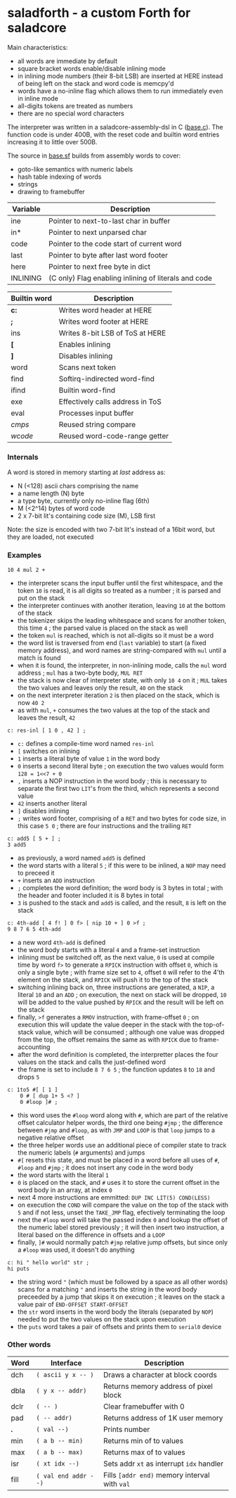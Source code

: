 # saladforth - a custom Forth for saladcore

Main characteristics:
- all words are immediate by default
- square bracket words enable/disable inlining mode
- in inlining mode numbers (their 8-bit LSB) are inserted at HERE instead of being left on the stack and word code is memcpy'd
- words have a no-inline flag which allows them to run immediately even in inline mode
- all-digits tokens are treated as numbers
- there are no special word characters

The interpreter was written in a saladcore-assembly-dsl in C ([base.c](./base.c)). The function code is under 400B, with the reset code and builtin word entries increasing it to little over 500B.

The source in [base.sf](./base.sf) builds from assembly words to cover:
- goto-like semantics with numeric labels
- hash table indexing of words
- strings
- drawing to framebuffer

|Variable|Description|
|---|---|
|ine      | Pointer to next-to-last char in buffer
|in*      | Pointer to next unparsed char
|code     | Pointer to the code start of current word
|last     | Pointer to byte after last word footer
|here     | Pointer to next free byte in dict
|INLINING | (C only) Flag enabling inlining of literals and code

|Builtin word|Description|
|---|---|
|**c:** | Writes word header at HERE
|**;**  | Writes word footer at HERE
| ins   | Writes 8-bit LSB of ToS at HERE
|**[**  | Enables inlining
|**]**     | Disables inlining
| word  | Scans next token
| find  | Softirq-indirected word-find
| ifind | Builtin word-find
| exe   | Effectively calls address in ToS
| eval  | Processes input buffer
|*cmps* | Reused string compare
|*wcode*| Reused word-code-range getter

### Internals
A word is stored in memory starting at *last* address as:
- N (<128) ascii chars comprising the name
- a name length (N) byte
- a type byte, currently only no-inline flag (6th)
- M (<2^14) bytes of word code
- 2 x 7-bit lit's containing code size (M), LSB first

Note: the size is encoded with two 7-bit lit's instead of a 16bit word, but they are loaded, not executed


### Examples
```
10 4 mul 2 +
```
- the interpreter scans the input buffer until the first whitespace, and the token `10` is read, it is all digits so treated as a number ; it is parsed and put on the stack
- the interpreter continues with another iteration, leaving `10` at the bottom of the stack
- the tokenizer skips the leading whitespace and scans for another token, this time `4` ; the parsed value is placed on the stack as well
- the token `mul` is reached, which is not all-digits so it must be a word
- the word list is traversed from end (`last` variable) to start (a fixed memory address), and word names are string-compared with `mul` until a match is found
- when it is found, the interpreter, in non-inlining mode, calls the `mul` word address ; `mul` has a two-byte body, `MUL RET`
- the stack is now clear of interpreter state, with only `10 4` on it ; `MUL` takes the two values and leaves only the result, `40` on the stack
- on the next interpreter iteration `2` is then placed on the stack, which is now `40 2`
- as with `mul`, `+` consumes the two values at the top of the stack and leaves the result, `42`


```
c: res-inl [ 1 0 , 42 ] ;
```
- `c:` defines a compile-time word named `res-inl`
- `[` switches on inlining
- `1` inserts a literal byte of value `1` in the word body
- `0` inserts a second literal byte ; on execution the two values would form `128 = 1<<7 + 0`
- `,` inserts a NOP instruction in the word body ; this is necessary to separate the first two `LIT`'s from the third, which represents a second value
- `42` inserts another literal
- `]` disables inlining
- `;` writes word footer, comprising of a `RET` and two bytes for code size, in this case `5 0` ; there are four instructions and the trailing `RET`

```
c: add5 [ 5 + ] ;
3 add5
```
- as previously, a word named `add5` is defined
- the word starts with a literal `5` ; if this were to be inlined, a `NOP` may need to preceed it
- `+` inserts an `ADD` instruction
- `;` completes the word definition; the word body is 3 bytes in total ; with the header and footer included it is 8 bytes in total
- `3` is pushed to the stack and `add5` is called, and the result, `8` is left on the stack

```
c: 4th-add [ 4 f! ] 0 f> [ nip 10 + ] 0 >f ;
9 8 7 6 5 4th-add
```
- a new word `4th-add` is defined
- the word body starts with a literal `4` and a frame-set instruction
- inlining must be switched off, as the next value, `0` is used at compile time by word `f>` to generate a `RPICK` instruction with offset `0`, which is only a single byte ; with frame size set to `4`, offset `0` will refer to the 4'th element on the stack, and `RPICK` will push it to the top of the stack
- switching inlining back on, three instructions are generated, a `NIP`, a literal `10` and an `ADD` ; on execution, the next on stack will be dropped, `10` will be added to the value pushed by `RPICK` and the result will be left on the stack
- finally, `>f` generates a `RMOV` instruction, with frame-offset `0` ; on execution this will update the value deeper in the stack with the top-of-stack value, which will be consumed ; although one value was dropped from the top, the offset remains the same as with `RPICK` due to frame-accounting
- after the word definition is completed, the interpretter places the four values on the stack and calls the just-defined word
- the frame is set to include `8 7 6 5` ; the function updates `8` to `18` and drops `5`

```
c: 1to5 #[ [ 1 ]
    0 # [ dup 1+ 5 <? ]
    0 #loop ]# ;
```
- this word uses the `#loop` word along with `#`, which are part of the relative offset calculator helper words, the third one being `#jmp` ; the difference between `#jmp` and `#loop`, as with `JMP` and `LOOP` is that `loop` jumps to a negative relative offset
- the three helper words use an additional piece of compiler state to track the numeric labels (`#` arguments) and jumps
- `#[` resets this state, and must be placed in a word before all uses of `#`, `#loop` and `#jmp` ; it does not insert any code in the word body
- the word starts with the literal `1`
- `0` is placed on the stack, and `#` uses it to store the current offset in the word body in an array, at index `0`
- next 4 more instructions are emmitted: `DUP INC LIT(5) COND(LESS)`
- on execution the `COND` will compare the value on the top of the stack with `5` and if not less, unset the `TAKE_JMP` flag, efectively terminating the loop
- next the `#loop` word will take the passed index `0` and lookup the offset of the numeric label stored previously ; it will then insert two instruction, a literal based on the difference in offsets and a `LOOP`
- finally, `]#` would normally patch `#jmp` relative jump offsets, but since only a `#loop` was used, it doesn't do anything


```
c: hi " hello world" str ;
hi puts
```
- the string word `"` (which must be followed by a space as all other words) scans for a matching `"` and inserts the string in the word body preceeded by a jump that skips it on execution ; it leaves on the stack a value pair of `END-OFFSET START-OFFSET`
- the `str` word inserts in the word body the literals (separated by `NOP`) needed to put the two values on the stack upon execution
- the `puts` word takes a pair of offsets and prints them to `serial0` device


### Other words
|Word|Interface|Description|
|---|---|---|
|dch    | `( ascii y x -- )`  | Draws a character at block coords
|dbla   | `( y x -- addr)`    | Returns memory address of pixel block
|dclr   | `( -- )`            | Clear framebuffer with 0
|pad    | `( -- addr)`        | Returns address of 1K user memory
|**.**  | `( val --)`         | Prints number
|min    | `( a b -- min)`     | Returns min of to values
|max    | `( a b -- max)`     | Returns max of to values
|isr    | `( xt idx --)`      | Sets addr `xt` as interrupt `idx` handler
|fill   | `( val end addr --)`| Fills `[addr end)` memory interval with `val`
